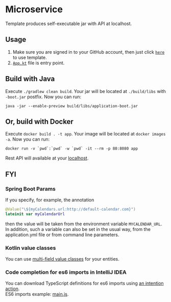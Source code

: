 # Microservice

Template produces self-executable jar with API at localhost.

## Usage

1. Make sure you are signed in to your GitHub account, then just
   click [`here`](https://github.com/demidko/application/generate) to use template.
2. [`App.kt`](src/main/kotlin/app/example/App.kt) file is entry point.

## Build with Java

Execute `./gradlew clean build`. Your jar will be located at `./build/libs` with `-boot.jar` postfix.
Now you can run:

```shell
java -jar --enable-preview build/libs/application-boot.jar
```

## Or, build with Docker

Execute `docker build . -t app`. Your image will be located at `docker images -a`. Now you can
run:

```shell
docker run -v `pwd`:`pwd` -w `pwd` -it --rm -p 80:8080 app
```

Rest API will available at your [localhost](http://localhost/).

## FYI

### Spring Boot Params

If you specify, for example, the annotation

```kotlin
@Value("\${myCalendars.url:http://default-calendar.com}")
lateinit var myCalendarUrl
```

then the value will be taken from the environment variable `MYCALENDAR_URL`. In addition, such a variable can also be
set in the usual way, from the application.yml file or from command line parameters.

### Kotlin value classes

You can
use [multi-field value classes](https://github.com/zhelenskiy/KEEP/blob/patch-6/proposals/multi-field-value-classes.md)
for your entities.

### Code completion for es6 imports in IntelliJ IDEA

You can download TypeScript definitions for es6 imports
using [an intention action](https://www.jetbrains.com/help/webstorm/configuring-javascript-libraries.html#ws_js_configuring_libraries_ts_definition_files_download_procedure).  
ES6 imports example: [main.js](src/main/resources/public/main.js).